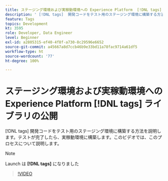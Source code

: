 ```yaml
---
title: ステージング環境および実稼動環境への Experience Platform  [!DNL tags]  ライブラリの公開
description: ' [!DNL tags]  開発コードをテスト用のステージング環境に構築する方法を説明します。テストが完了したら、実稼動環境に構築します。このビデオでは、このプロセスについて説明します。'
feature: Tags
topics: Development
kt: 3595
role: Developer, Data Engineer
level: Beginner
exl-id: a2805315-ef40-4f8f-a730-8c29596e6652
source-git-commit: a45667a8d7ccb46b9e33bd11a78fac9714a61df5
workflow-type: ht
source-wordcount: '77'
ht-degree: 100%

---
```


# ステージング環境および実稼動環境への Experience Platform [!DNL tags] ライブラリの公開

[!DNL tags] 開発コードをテスト用のステージング環境に構築する方法を説明します。テストが完了したら、実稼動環境に構築します。このビデオでは、このプロセスについて説明します。

>[!NOTE]
>
> Launch は **[!DNL tags]** になりました

>[!VIDEO](https://video.tv.adobe.com/v/28777/?quality=12&learn=on)
